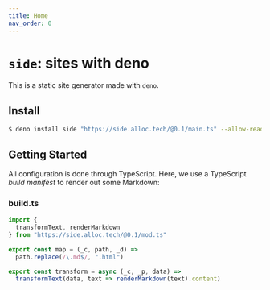 ```yaml
---
title: Home
nav_order: 0
---
```


# `side`: sites with deno

This is a static site generator made with `deno`.

## Install

```bash
$ deno install side "https://side.alloc.tech/@0.1/main.ts" --allow-read --allow-write --allow-net
```

## Getting Started

All configuration is done through TypeScript. Here, we use a TypeScript *build manifest* to render out some Markdown:

### build.ts

```typescript
import {
  transformText, renderMarkdown
} from "https://side.alloc.tech/@0.1/mod.ts"

export const map = (_c, path, _d) =>
  path.replace(/\.md$/, ".html")

export const transform = async (_c, _p, data) =>
  transformText(data, text => renderMarkdown(text).content)
```
